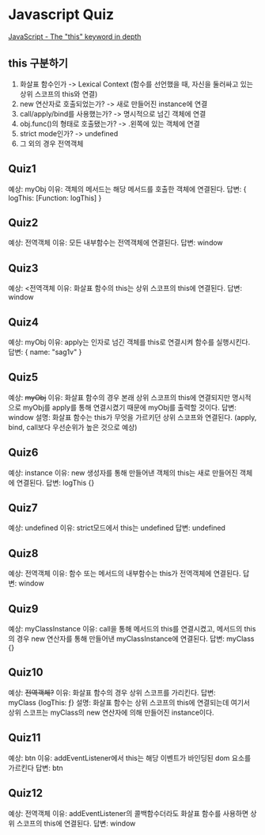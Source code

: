 # Javascript Quiz
[JavaScript - The "this" keyword in depth](https://dev.to/sag1v/javascript-the-this-key-word-in-depth-4pkm)

## this 구분하기
1. 화살표 함수인가 -> Lexical Context (함수를 선언했을 때, 자신을 둘러싸고 있는 상위 스코프의 this와 연결) 
2. new 연산자로 호출되었는가? -> 새로 만들어진 instance에 연결
3. call/apply/bind를 사용했는가? -> 명시적으로 넘긴 객체에 연결
4. obj.func()의 형태로 호출됐는가? -> .왼쪽에 있는 객체에 연결
5. strict mode인가? -> undefined
6. 그 외의 경우 전역객체

## Quiz1
예상: myObj
이유: 객체의 메서드는 해당 메서드를 호출한 객체에 연결된다.
답변: { logThis: [Function: logThis] }
## Quiz2
예상: 전역객체
이유: 모든 내부함수는 전역객체에 연결된다.
답변: window
## Quiz3
예상: <전역객체
이유: 화살표 함수의 this는 상위 스코프의 this에 연결된다.
답변: window
## Quiz4
예상: myObj
이유: apply는 인자로 넘긴 객체를 this로 연결시켜 함수를 실행시킨다.
답변: { name: "sag1v" }
## Quiz5
예상: <del>myObj</del>
이유: 화살표 함수의 경우 본래 상위 스코프의 this에 연결되지만 명시적으로 myObj를 apply를 통해 연결시켰기 때문에 myObj를 출력할 것이다.
답변: window
설명: 화살표 함수는 this가 무엇을 가르키던 상위 스코프와 연결된다. (apply, bind, call보다 우선순위가 높은 것으로 예상)
## Quiz6
예상: instance
이유: new 생성자를 통해 만들어낸 객체의 this는 새로 만들어진 객체에 연결된다.
답변: logThis {}
## Quiz7
예상: undefined
이유: strict모드에서 this는 undefined
답변: undefined
## Quiz8
예상: 전역객체
이유: 함수 또는 메서드의 내부함수는 this가 전역객체에 연결된다.
답변: window
## Quiz9
예상: myClassInstance
이유: call을 통해 메서드의 this를 연결시켰고, 메서드의 this의 경우 new 연산자를 통해 만들어낸 myClassInstance에 연결된다.
답변: myClass {}
## Quiz10
예상: <del>전역객체?</del>
이유: 화살표 함수의 경우 상위 스코프를 가리킨다.
답변: myClass {logThis: ƒ}
설명: 화살표 함수는 상위 스코프의 this에 연결되는데 여기서 상위 스코프는 myClass의 new 연산자에 의해 만들어진 instance이다.
## Quiz11
예상: btn
이유: addEventListener에서 this는 해당 이벤트가 바인딩된 dom 요소를 가르킨다
답변: btn
## Quiz12
예상: 전역객체
이유: addEventListener의 콜백함수더라도 화살표 함수를 사용하면 상위 스코프의 this에 연결된다.
답변: window
